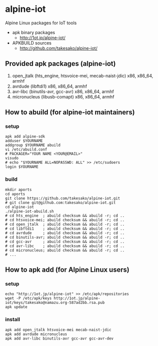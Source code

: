 # alpine-iot
Alpine Linux packages for IoT tools
- apk binary packages
  - http://1ot.jp/alpine-iot/
- APKBUILD sources
  - http://github.com/takesako/alpine-iot/

## Provided apk packages (alpine-iot)
1. open_jtalk (hts_engine, htsvoice-mei, mecab-naist-jdic) x86, x86_64, armhf
2. avrdude (libftdi1) x86, x86_64, armhf
3. avr-libc (binutils-avr, gcc-avr) x86, x86_64, armhf
4. micronucleus (libusb-comapt) x86, x86_64, armhf

## How to abuild (for alpine-iot maintainers)
### setup
```
apk add alpine-sdk
adduser $YOURNAME
addgroup $YOURNAME abuild
vi /etc/abuild.conf
# PACKAGER="YOUR NAME <YOUR@EMAIL>"
visudo
# echo "$YOURNAME ALL=NOPASSWD: ALL" >> /etc/sudoers
login $YOURNAME
```
### build
```
mkdir aports
cd aports
git clone https://github.com/takesako/alpine-iot.git
# git clone git@github.com:takesako/alpine-iot.git
cd alpine-iot
./alpine-iot-abuild.sh
# cd hts_engine  ; abuild checksum && abuild -r; cd ..
# cd htsvoice-mei; abuild checksum && abuild -r; cd ..
# cd open_jtalk  ; abuild checksum && abuild -r; cd ..
# cd libftdi1    ; abuild checksum && abuild -r; cd ..
# cd avrdude     ; abuild checksum && abuild -r; cd ..
# cd binutils-avr; abuild checksum && abuild -r; cd ..
# cd gcc-avr     ; abuild checksum && abuild -r; cd ..
# cd avr-libc    ; abuild checksum && abuild -r; cd ..
# cd micronucleus; abuild checksum && abuild -r; cd ..
# ...
```
## How to apk add (for Alpine Linux users)
### setup
```
echo "http://1ot.jp/alpine-iot" >> /etc/apk/repositories
wget -P /etc/apk/keys http://1ot.jp/alpine-iot/keys/takesako@namazu.org-587ad2bb.rsa.pub
apk update
```
### install
```
apk add open_jtalk htsvoice-mei mecab-naist-jdic
apk add avrdude micronucleus
apk add avr-libc binutils-avr gcc-avr gcc-avr-dev
```

